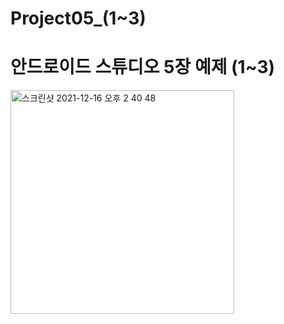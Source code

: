 # Project05_(1~3)

# 안드로이드 스튜디오 5장 예제 (1~3)

<img width="358" alt="스크린샷 2021-12-16 오후 2 40 48" src="https://user-images.githubusercontent.com/88240177/146314769-340f8e7c-dbdc-4edc-99ab-b02f90760f4d.png">
